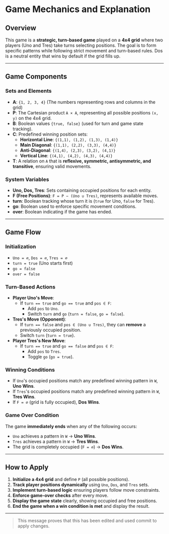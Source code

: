 # Game Mechanics and Explanation

## **Overview**
This game is a **strategic, turn-based game** played on a **4x4 grid** where two players (Uno and Tres) take turns selecting positions. The goal is to form specific patterns while following strict movement and turn-based rules. Dos is a neutral entity that wins by default if the grid fills up.

--- 

## **Game Components**
### **Sets and Elements**
- **A**: `{1, 2, 3, 4}` (The numbers representing rows and columns in the grid)
- **P**: The Cartesian product `A × A`, representing all possible positions `(x, y)` on the 4x4 grid.
- **B**: Boolean values `{true, false}` (used for turn and game state tracking).
- **C**: Predefined winning position sets:
  - **Horizontal Line**: `{(1,1), (1,2), (1,3), (1,4)}`
  - **Main Diagonal**: `{(1,1), (2,2), (3,3), (4,4)}`
  - **Anti-Diagonal**: `{(1,4), (2,3), (3,2), (4,1)}`
  - **Vertical Line**: `{(4,1), (4,2), (4,3), (4,4)}`
- **T**: A relation on `A` that is **reflexive, symmetric, antisymmetric, and transitive**, ensuring valid movements.

### **System Variables**
- **Uno, Dos, Tres**: Sets containing occupied positions for each entity.
- **F (Free Positions)**: `F = P − (Uno ∪ Tres)`, represents available moves.
- **turn**: Boolean tracking whose turn it is (`true` for Uno, `false` for Tres).
- **go**: Boolean used to enforce specific movement conditions.
- **over**: Boolean indicating if the game has ended.

---

## **Game Flow**
### **Initialization**
- `Uno = ∅`, `Dos = ∅`, `Tres = ∅`
- `turn = true` (Uno starts first)
- `go = false`
- `over = false`

### **Turn-Based Actions**
- **Player Uno's Move**:
  - If `turn == true` and `go == true` and `pos ∈ F`:
    - Add `pos` to `Uno`.
    - Switch `turn` and `go` (`turn = false`, `go = false`).
- **Tres's Move (Opponent)**:
  - If `turn == false` and `pos ∈ (Uno ∪ Tres)`, they can **remove** a previously occupied position.
  - Switch `turn` (`turn = true`).
- **Player Tres's New Move**:
  - If `turn == true` and `go == false` and `pos ∈ F`:
    - Add `pos` to `Tres`.
    - Toggle `go` (`go = true`).

### **Winning Conditions**
- If `Uno`'s occupied positions match any predefined winning pattern in `W`, **Uno Wins**.
- If `Tres`'s occupied positions match any predefined winning pattern in `W`, **Tres Wins**.
- If `F = ∅` (grid is fully occupied), **Dos Wins**.

### **Game Over Condition**
The game **immediately ends** when any of the following occurs:
- `Uno` achieves a pattern in `W` → **Uno Wins**.
- `Tres` achieves a pattern in `W` → **Tres Wins**.
- The grid is completely occupied (`F = ∅`) → **Dos Wins**.

---

## **How to Apply**
1. **Initialize a 4x4 grid** and define `P` (all possible positions).
2. **Track player positions dynamically** using `Uno`, `Dos`, and `Tres` sets.
3. **Implement turn-based logic** ensuring players follow move constraints.
4. **Enforce game-over checks** after every move.
5. **Display the game state** clearly, showing occupied and free positions.
6. **End the game when a win condition is met** and display the result.

---

> This message proves that this has been edited and used commit to apply changes.

